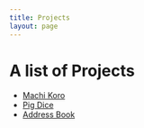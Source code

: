 ```yaml
---
title: Projects
layout: page
---
```


# A list of Projects

- [Machi Koro](https://github.com/joekarasek/sandbox-psuedo_koro)
- [Pig Dice](https://github.com/joekarasek/epicodus-intro-pig_dice)
- [Address Book](https://github.com/joekarasek/epicodus-php-address_book)
